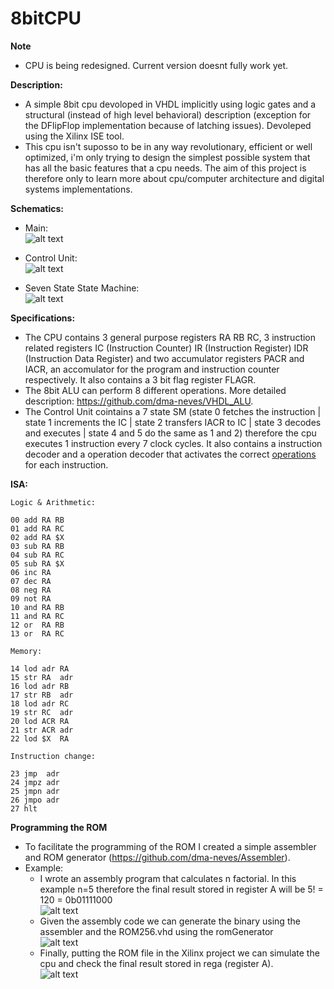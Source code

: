 # 8bitCPU

**Note**
  - CPU is being redesigned. Current version doesnt fully work yet.

**Description:**
  - A simple 8bit cpu devoloped in VHDL implicitly using logic gates and a structural (instead of high level behavioral) description (exception for the DFlipFlop implementation because of latching issues). Devoleped using the Xilinx ISE tool.
  - This cpu isn't suposso to be in any way revolutionary, efficient or well optimized, i'm only trying to design the simplest possible system that has all the basic features that a cpu needs. The aim of this project is therefore only to learn more about cpu/computer architecture and digital systems implementations.

**Schematics:**
  - Main:
  <br/>![alt text](https://github.com/dma-neves/8bitCPU/blob/main/other/cpu.png)

  - Control Unit:
  <br/>![alt text](https://github.com/dma-neves/8bitCPU/blob/main/other/CU.png)
  
  - Seven State State Machine:
  </br>![alt text](https://github.com/dma-neves/8bitCPU/blob/main/other/seven_state_sm.png)

**Specifications:**
  - The CPU contains 3 general purpose registers RA RB RC, 3 instruction related registers IC (Instruction Counter) IR (Instruction Register) IDR (Instruction Data Register) and two accumulator registers PACR and IACR, an accomulator for the program and instruction counter respectively. It also contains a 3 bit flag register FLAGR.
  - The 8bit ALU can perform 8 different operations. More detailed description: https://github.com/dma-neves/VHDL_ALU.
  - The Control Unit cointains a 7 state SM (state 0 fetches the instruction | state 1 increments the IC | state 2 transfers IACR to IC | state 3 decodes and executes | state 4 and 5 do the same as 1 and 2) therefore the cpu executes 1 instruction every 7 clock cycles. It also contains a instruction decoder and a operation decoder that activates the correct [operations](https://github.com/dma-neves/8bitCPU/blob/main/other/instruction_outputs/instructionOutputs.txt) for each instruction.
  
**ISA:**

	Logic & Arithmetic:

	00 add RA RB
	01 add RA RC
	02 add RA $X
	03 sub RA RB
	04 sub RA RC
	05 sub RA $X
	06 inc RA
	07 dec RA
	08 neg RA
	09 not RA
	10 and RA RB
	11 and RA RC
	12 or  RA RB
	13 or  RA RC

	Memory:

	14 lod adr RA
	15 str RA  adr
	16 lod adr RB
	17 str RB  adr
	18 lod adr RC
	19 str RC  adr
	20 lod ACR RA
	21 str ACR adr
	22 lod $X  RA

	Instruction change:

	23 jmp  adr
	24 jmpz adr
	25 jmpn adr
	26 jmpo adr
	27 hlt


**Programming the ROM**
  - To facilitate the programming of the ROM I created a simple assembler and ROM generator (https://github.com/dma-neves/Assembler).
  - Example:
    - I wrote an assembly program that calculates n factorial. In this example n=5 therefore the final result stored in register A will be 5! = 120 = 0b01111000
    <br/>![alt text](https://github.com/dma-neves/8bitCPU/blob/main/other/example/factorialProgram.png)
    - Given the assembly code we can generate the binary using the assembler and the ROM256.vhd using the romGenerator
    <br/>![alt text](https://github.com/dma-neves/8bitCPU/blob/main/other/example/factorialBinary.png)
    - Finally, putting the ROM file in the Xilinx project we can simulate the cpu and check the final result stored in rega (register A).
    <br/>![alt text](https://github.com/dma-neves/8bitCPU/blob/main/other/example/factorialResult.png)

